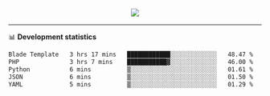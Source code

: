 <h3 align="center">
  <a href="https://github.com/hwalker928">
      <img src="https://github-profile-trophy.vercel.app/?username=hwalker928&no-bg=true&no-frame=true">
  </a>
</h3>


<hr>

📊 **Development statistics**

<!--START_SECTION:waka-->

```txt
Blade Template   3 hrs 17 mins   ████████████░░░░░░░░░░░░░   48.47 %
PHP              3 hrs 7 mins    ███████████▓░░░░░░░░░░░░░   46.00 %
Python           6 mins          ▒░░░░░░░░░░░░░░░░░░░░░░░░   01.61 %
JSON             6 mins          ▒░░░░░░░░░░░░░░░░░░░░░░░░   01.50 %
YAML             5 mins          ▒░░░░░░░░░░░░░░░░░░░░░░░░   01.29 %
```

<!--END_SECTION:waka-->
